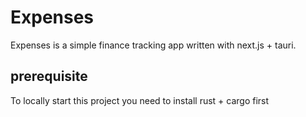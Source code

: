 # Expenses

Expenses is a simple finance tracking app written with next.js + tauri.

## prerequisite
To locally start this project you need to install rust + cargo first